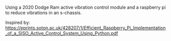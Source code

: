 Using a 2020 Dodge Ram active vibration control module and a raspberry pi to reduce vibrations in an s-chassis.

Inspired by: https://eprints.soton.ac.uk/428207/1/Efficient_Raspberry_Pi_Implementation_of_a_SISO_Active_Control_System_Using_Python.pdf

